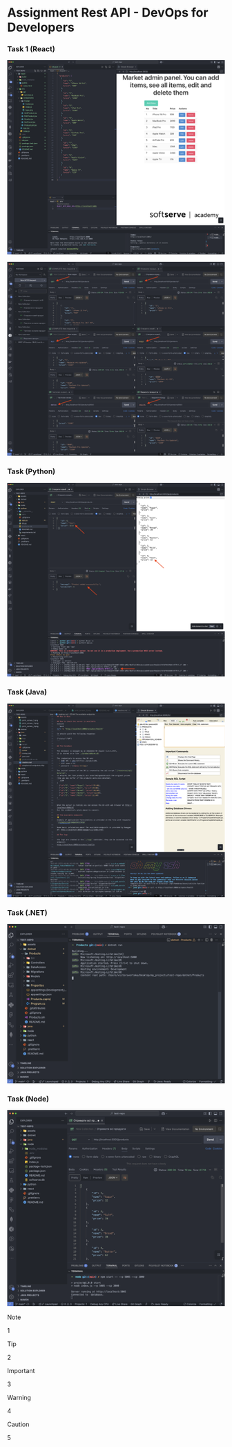 # Assignment Rest API - DevOps for Developers

### Task 1 (React)

![Screenshoot](./assets/print_screen_1.png)

![Screenshoot](./assets/print_screen_2.png)

### Task (Python)

![Screenshoot](./assets/print_screen_3.png)

### Task (Java)

![Screenshoot](./assets/print_screen_4.png)

### Task (.NET)

![Screenshoot](./assets/print_screen_5.png)

### Task (Node)

![Screenshoot](./assets/print_screen_6.png)

> [!NOTE]
>
> 1

> [!TIP]
>
> 2

> [!IMPORTANT]
>
> 3

> [!WARNING]
>
> 4

> [!CAUTION]
>
> 5
